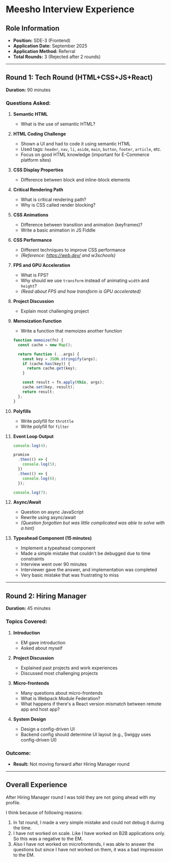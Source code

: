 # Meesho Interview Experience

## Role Information

- **Position:** SDE-3 (Frontend)
- **Application Date:** September 2025
- **Application Method:** Referral
- **Total Rounds:** 3 (Rejected after 2 rounds)

---

## Round 1: Tech Round (HTML+CSS+JS+React)

**Duration:** 90 minutes

### Questions Asked:

1. **Semantic HTML**

   - What is the use of semantic HTML?

2. **HTML Coding Challenge**

   - Shown a UI and had to code it using semantic HTML
   - Used tags: `header`, `nav`, `li`, `aside`, `main`, `button`, `footer`, `article`, etc.
   - Focus on good HTML knowledge (important for E-Commerce platform sites)

3. **CSS Display Properties**

   - Difference between block and inline-block elements

4. **Critical Rendering Path**

   - What is critical rendering path?
   - Why is CSS called render blocking?

5. **CSS Animations**

   - Difference between transition and animation (keyframes)?
   - Write a basic animation in JS Fiddle

6. **CSS Performance**

   - Different techniques to improve CSS performance
   - _(Reference: https://web.dev/ and w3schools)_

7. **FPS and GPU Acceleration**

   - What is FPS?
   - Why should we use `transform` instead of animating `width` and `height`?
   - _(Read about FPS and how transform is GPU accelerated)_

8. **Project Discussion**

   - Explain most challenging project

9. **Memoization Function**

   - Write a function that memoizes another function

   ```javascript
   function memoize(fn) {
     const cache = new Map();

     return function (...args) {
       const key = JSON.stringify(args);
       if (cache.has(key)) {
         return cache.get(key);
       }

       const result = fn.apply(this, args);
       cache.set(key, result);
       return result;
     };
   }
   ```

10. **Polyfills**

    - Write polyfill for `throttle`
    - Write polyfill for `filter`

11. **Event Loop Output**

    ```javascript
    console.log(4);

    promise
      .then(() => {
        console.log(5);
      })
      .then(() => {
        console.log(6);
      });

    console.log(7);
    ```

12. **Async/Await**

    - Question on async JavaScript
    - Rewrite using async/await
    - _(Question forgotten but was little complicated was able to solve with a hint)_

13. **Typeahead Component (15 minutes)**
    - Implement a typeahead component
    - Made a simple mistake that couldn't be debugged due to time constraints
    - Interview went over 90 minutes
    - Interviewer gave the answer, and implementation was completed
    - Very basic mistake that was frustrating to miss

---

## Round 2: Hiring Manager

**Duration:** 45 minutes

### Topics Covered:

1. **Introduction**

   - EM gave introduction
   - Asked about myself

2. **Project Discussion**

   - Explained past projects and work experiences
   - Discussed most challenging projects

3. **Micro-frontends**

   - Many questions about micro-frontends
   - What is Webpack Module Federation?
   - What happens if there's a React version mismatch between remote app and host app?

4. **System Design**
   - Design a config-driven UI
   - Backend config should determine UI layout (e.g., Swiggy uses config-driven UI)

### Outcome:

- **Result:** Not moving forward after Hiring Manager round

---

## Overall Experience

After Hiring Manager round I was told they are not going ahead with my profile.

I think because of following reasons:

1. In 1st round, I made a very simple mistake and could not debug it during the time.
2. I have not worked on scale. Like I have worked on B2B applications only. So this was a negative to the EM.
3. Also I have not worked on microfrontends, I was able to answer the questions but since I have not worked on them, it was a bad impression to the EM.
